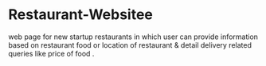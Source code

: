 # Restaurant-Websitee
web page for new startup restaurants in which user can provide information based on restaurant food or location of restaurant & detail delivery related queries like price of food .
